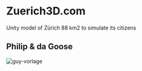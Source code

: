 # Zuerich3D.com
Unity model of Zürich 88 km2 to simulate its citizens

## Philip & da Goose
![guy-vorlage](https://user-images.githubusercontent.com/11026671/58023034-1fd09500-7b0f-11e9-9e10-4bae851a0123.png)

